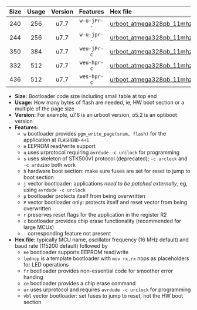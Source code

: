 |Size|Usage|Version|Features|Hex file|
|:-:|:-:|:-:|:-:|:--|
|240|256|u7.7|`w-u-jPr--`|[urboot_atmega328pb_11mhz0592_9600bps_lednop_ur_vbl.hex](https://raw.githubusercontent.com/stefanrueger/urboot.hex/main/mcus/atmega328pb/fcpu_11mhz0592/9600_bps/urboot_atmega328pb_11mhz0592_9600bps_lednop_ur_vbl.hex)|
|244|256|u7.7|`w-u-jpr--`|[urboot_atmega328pb_11mhz0592_9600bps_lednop_fr_ur_vbl.hex](https://raw.githubusercontent.com/stefanrueger/urboot.hex/main/mcus/atmega328pb/fcpu_11mhz0592/9600_bps/urboot_atmega328pb_11mhz0592_9600bps_lednop_fr_ur_vbl.hex)|
|350|384|u7.7|`weu-jPr-c`|[urboot_atmega328pb_11mhz0592_9600bps_ee_lednop_fr_ce_ur_vbl.hex](https://raw.githubusercontent.com/stefanrueger/urboot.hex/main/mcus/atmega328pb/fcpu_11mhz0592/9600_bps/urboot_atmega328pb_11mhz0592_9600bps_ee_lednop_fr_ce_ur_vbl.hex)|
|332|512|u7.7|`weu-hpr-c`|[urboot_atmega328pb_11mhz0592_9600bps_ee_lednop_fr_ce_ur.hex](https://raw.githubusercontent.com/stefanrueger/urboot.hex/main/mcus/atmega328pb/fcpu_11mhz0592/9600_bps/urboot_atmega328pb_11mhz0592_9600bps_ee_lednop_fr_ce_ur.hex)|
|436|512|u7.7|`wes-hpr-c`|[urboot_atmega328pb_11mhz0592_9600bps_ee_lednop_fr_ce.hex](https://raw.githubusercontent.com/stefanrueger/urboot.hex/main/mcus/atmega328pb/fcpu_11mhz0592/9600_bps/urboot_atmega328pb_11mhz0592_9600bps_ee_lednop_fr_ce.hex)|

- **Size:** Bootloader code size including small table at top end
- **Usage:** How many bytes of flash are needed, ie, HW boot section or a multiple of the page size
- **Version:** For example, u7.6 is an urboot version, o5.2 is an optiboot version
- **Features:**
  + `w` bootloader provides `pgm_write_page(sram, flash)` for the application at `FLASHEND-4+1`
  + `e` EEPROM read/write support
  + `u` uses urprotocol requiring `avrdude -c urclock` for programming
  + `s` uses skeleton of STK500v1 protocol (deprecated); `-c urclock` and `-c arduino` both work
  + `h` hardware boot section: make sure fuses are set for reset to jump to boot section
  + `j` vector bootloader: applications *need to be patched externally*, eg, using `avrdude -c urclock`
  + `p` bootloader protects itself from being overwritten
  + `P` vector bootloader only: protects itself and reset vector from being overwritten
  + `r` preserves reset flags for the application in the register R2
  + `c` bootloader provides chip erase functionality (recommended for large MCUs)
  + `-` corresponding feature not present
- **Hex file:** typically MCU name, oscillator frequency (16 MHz default) and baud rate (115200 default) followed by
  + `ee` bootloader supports EEPROM read/write
  + `lednop` is a template bootloader with `mov rx,rx` nops as placeholders for LED operations
  + `fr` bootloader provides non-essential code for smoother error handing
  + `ce` bootloader provides a chip erase command
  + `ur` uses urprotocol and requires `avrdude -c urclock` for programming
  + `vbl` vector bootloader: set fuses to jump to reset, not the HW boot section
